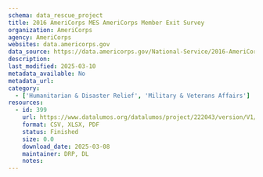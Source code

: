 ```yaml
---
schema: data_rescue_project 
title: 2016 AmeriCorps MES AmeriCorps Member Exit Survey
organization: AmeriCorps
agency: AmeriCorps
websites: data.americorps.gov
data_source: https://data.americorps.gov/National-Service/2016-AmeriCorps-MES-AmeriCorps-Member-Exit-Survey/wqhv-fm5d/about_data
description: 
last_modified: 2025-03-10
metadata_available: No
metadata_url: 
category:
  - ['Humanitarian & Disaster Relief', 'Military & Veterans Affairs'] 
resources:
  - id: 399
    url: https://www.datalumos.org/datalumos/project/222043/version/V1/view
    format: CSV, XLSX, PDF
    status: Finished
    size: 0.0
    download_date: 2025-03-08
    maintainer: DRP, DL
    notes: 
---
```

